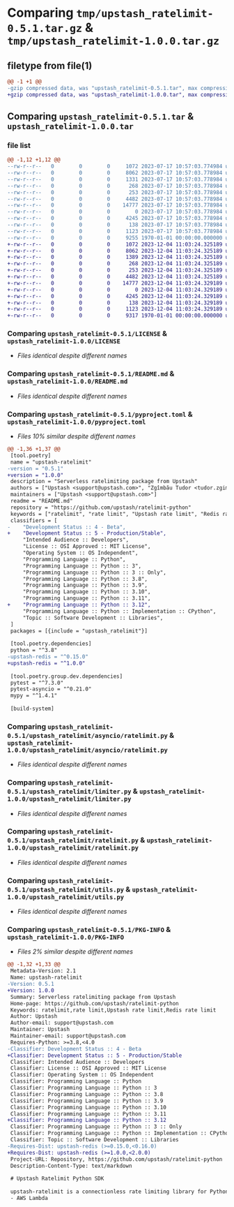 # Comparing `tmp/upstash_ratelimit-0.5.1.tar.gz` & `tmp/upstash_ratelimit-1.0.0.tar.gz`

## filetype from file(1)

```diff
@@ -1 +1 @@
-gzip compressed data, was "upstash_ratelimit-0.5.1.tar", max compression
+gzip compressed data, was "upstash_ratelimit-1.0.0.tar", max compression
```

## Comparing `upstash_ratelimit-0.5.1.tar` & `upstash_ratelimit-1.0.0.tar`

### file list

```diff
@@ -1,12 +1,12 @@
--rw-r--r--   0        0        0     1072 2023-07-17 10:57:03.774984 upstash_ratelimit-0.5.1/LICENSE
--rw-r--r--   0        0        0     8062 2023-07-17 10:57:03.778984 upstash_ratelimit-0.5.1/README.md
--rw-r--r--   0        0        0     1331 2023-07-17 10:57:03.778984 upstash_ratelimit-0.5.1/pyproject.toml
--rw-r--r--   0        0        0      268 2023-07-17 10:57:03.778984 upstash_ratelimit-0.5.1/upstash_ratelimit/__init__.py
--rw-r--r--   0        0        0      253 2023-07-17 10:57:03.778984 upstash_ratelimit-0.5.1/upstash_ratelimit/asyncio/__init__.py
--rw-r--r--   0        0        0     4482 2023-07-17 10:57:03.778984 upstash_ratelimit-0.5.1/upstash_ratelimit/asyncio/ratelimit.py
--rw-r--r--   0        0        0    14777 2023-07-17 10:57:03.778984 upstash_ratelimit-0.5.1/upstash_ratelimit/limiter.py
--rw-r--r--   0        0        0        0 2023-07-17 10:57:03.778984 upstash_ratelimit-0.5.1/upstash_ratelimit/py.typed
--rw-r--r--   0        0        0     4245 2023-07-17 10:57:03.778984 upstash_ratelimit-0.5.1/upstash_ratelimit/ratelimit.py
--rw-r--r--   0        0        0      138 2023-07-17 10:57:03.778984 upstash_ratelimit-0.5.1/upstash_ratelimit/typing.py
--rw-r--r--   0        0        0     1123 2023-07-17 10:57:03.778984 upstash_ratelimit-0.5.1/upstash_ratelimit/utils.py
--rw-r--r--   0        0        0     9255 1970-01-01 00:00:00.000000 upstash_ratelimit-0.5.1/PKG-INFO
+-rw-r--r--   0        0        0     1072 2023-12-04 11:03:24.325189 upstash_ratelimit-1.0.0/LICENSE
+-rw-r--r--   0        0        0     8062 2023-12-04 11:03:24.325189 upstash_ratelimit-1.0.0/README.md
+-rw-r--r--   0        0        0     1389 2023-12-04 11:03:24.325189 upstash_ratelimit-1.0.0/pyproject.toml
+-rw-r--r--   0        0        0      268 2023-12-04 11:03:24.325189 upstash_ratelimit-1.0.0/upstash_ratelimit/__init__.py
+-rw-r--r--   0        0        0      253 2023-12-04 11:03:24.325189 upstash_ratelimit-1.0.0/upstash_ratelimit/asyncio/__init__.py
+-rw-r--r--   0        0        0     4482 2023-12-04 11:03:24.325189 upstash_ratelimit-1.0.0/upstash_ratelimit/asyncio/ratelimit.py
+-rw-r--r--   0        0        0    14777 2023-12-04 11:03:24.329189 upstash_ratelimit-1.0.0/upstash_ratelimit/limiter.py
+-rw-r--r--   0        0        0        0 2023-12-04 11:03:24.329189 upstash_ratelimit-1.0.0/upstash_ratelimit/py.typed
+-rw-r--r--   0        0        0     4245 2023-12-04 11:03:24.329189 upstash_ratelimit-1.0.0/upstash_ratelimit/ratelimit.py
+-rw-r--r--   0        0        0      138 2023-12-04 11:03:24.329189 upstash_ratelimit-1.0.0/upstash_ratelimit/typing.py
+-rw-r--r--   0        0        0     1123 2023-12-04 11:03:24.329189 upstash_ratelimit-1.0.0/upstash_ratelimit/utils.py
+-rw-r--r--   0        0        0     9317 1970-01-01 00:00:00.000000 upstash_ratelimit-1.0.0/PKG-INFO
```

### Comparing `upstash_ratelimit-0.5.1/LICENSE` & `upstash_ratelimit-1.0.0/LICENSE`

 * *Files identical despite different names*

### Comparing `upstash_ratelimit-0.5.1/README.md` & `upstash_ratelimit-1.0.0/README.md`

 * *Files identical despite different names*

### Comparing `upstash_ratelimit-0.5.1/pyproject.toml` & `upstash_ratelimit-1.0.0/pyproject.toml`

 * *Files 10% similar despite different names*

```diff
@@ -1,36 +1,37 @@
 [tool.poetry]
 name = "upstash-ratelimit"
-version = "0.5.1"
+version = "1.0.0"
 description = "Serverless ratelimiting package from Upstash"
 authors = ["Upstash <support@upstash.com>", "Zgîmbău Tudor <tudor.zgimbau@gmail.com>"]
 maintainers = ["Upstash <support@upstash.com>"]
 readme = "README.md"
 repository = "https://github.com/upstash/ratelimit-python"
 keywords = ["ratelimit", "rate limit", "Upstash rate limit", "Redis rate limit"]
 classifiers = [
-    "Development Status :: 4 - Beta",
+    "Development Status :: 5 - Production/Stable",
     "Intended Audience :: Developers",
     "License :: OSI Approved :: MIT License",
     "Operating System :: OS Independent",
     "Programming Language :: Python",
     "Programming Language :: Python :: 3",
     "Programming Language :: Python :: 3 :: Only",
     "Programming Language :: Python :: 3.8",
     "Programming Language :: Python :: 3.9",
     "Programming Language :: Python :: 3.10",
     "Programming Language :: Python :: 3.11",
+    "Programming Language :: Python :: 3.12",
     "Programming Language :: Python :: Implementation :: CPython",
     "Topic :: Software Development :: Libraries",
 ]
 packages = [{include = "upstash_ratelimit"}]
 
 [tool.poetry.dependencies]
 python = "^3.8"
-upstash-redis = "^0.15.0"
+upstash-redis = "^1.0.0"
 
 [tool.poetry.group.dev.dependencies]
 pytest = "^7.3.0"
 pytest-asyncio = "^0.21.0"
 mypy = "^1.4.1"
 
 [build-system]
```

### Comparing `upstash_ratelimit-0.5.1/upstash_ratelimit/asyncio/ratelimit.py` & `upstash_ratelimit-1.0.0/upstash_ratelimit/asyncio/ratelimit.py`

 * *Files identical despite different names*

### Comparing `upstash_ratelimit-0.5.1/upstash_ratelimit/limiter.py` & `upstash_ratelimit-1.0.0/upstash_ratelimit/limiter.py`

 * *Files identical despite different names*

### Comparing `upstash_ratelimit-0.5.1/upstash_ratelimit/ratelimit.py` & `upstash_ratelimit-1.0.0/upstash_ratelimit/ratelimit.py`

 * *Files identical despite different names*

### Comparing `upstash_ratelimit-0.5.1/upstash_ratelimit/utils.py` & `upstash_ratelimit-1.0.0/upstash_ratelimit/utils.py`

 * *Files identical despite different names*

### Comparing `upstash_ratelimit-0.5.1/PKG-INFO` & `upstash_ratelimit-1.0.0/PKG-INFO`

 * *Files 2% similar despite different names*

```diff
@@ -1,32 +1,33 @@
 Metadata-Version: 2.1
 Name: upstash-ratelimit
-Version: 0.5.1
+Version: 1.0.0
 Summary: Serverless ratelimiting package from Upstash
 Home-page: https://github.com/upstash/ratelimit-python
 Keywords: ratelimit,rate limit,Upstash rate limit,Redis rate limit
 Author: Upstash
 Author-email: support@upstash.com
 Maintainer: Upstash
 Maintainer-email: support@upstash.com
 Requires-Python: >=3.8,<4.0
-Classifier: Development Status :: 4 - Beta
+Classifier: Development Status :: 5 - Production/Stable
 Classifier: Intended Audience :: Developers
 Classifier: License :: OSI Approved :: MIT License
 Classifier: Operating System :: OS Independent
 Classifier: Programming Language :: Python
 Classifier: Programming Language :: Python :: 3
 Classifier: Programming Language :: Python :: 3.8
 Classifier: Programming Language :: Python :: 3.9
 Classifier: Programming Language :: Python :: 3.10
 Classifier: Programming Language :: Python :: 3.11
+Classifier: Programming Language :: Python :: 3.12
 Classifier: Programming Language :: Python :: 3 :: Only
 Classifier: Programming Language :: Python :: Implementation :: CPython
 Classifier: Topic :: Software Development :: Libraries
-Requires-Dist: upstash-redis (>=0.15.0,<0.16.0)
+Requires-Dist: upstash-redis (>=1.0.0,<2.0.0)
 Project-URL: Repository, https://github.com/upstash/ratelimit-python
 Description-Content-Type: text/markdown
 
 # Upstash Ratelimit Python SDK
 
 upstash-ratelimit is a connectionless rate limiting library for Python, designed to be used in serverless environments such as:
 - AWS Lambda
```

